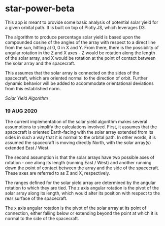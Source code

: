 # star-power-beta

This app is meant to provide some basic analysis of potential solar yield for a given
orbital path. It is built on top of Plotly.JS, which leverages D3.

The algorithm to produce percentage solar yield is based upon the compounded cosine
of the angles of the array with respect to a direct line from the sun, hitting at 0, 0
in X and Y. From there, there is the possibility of angular rotation in the Z and X axes -
Z would be rotation along the length of the solar array, and X would be rotation at the 
point of contact between the solar array and the spacecraft.

This assumes that the solar array is connected on the sides of the spacecraft, which 
are oriented normal to the direction of orbit. Further dynamic behavior will be added 
to accommodate orientational deviations from this established norm.

*Solar Yield Algorithm*

### 19 AUG 2020 ###
The current implementation of the solar yield algorithm makes several assumptions to 
simplify the calculations involved. First, it assumes that the spacecraft is oriented 
Earth-facing with the solar array extended from its sides in such a way that it is 
normal to the orbital path. In other words, it is assumed the spacecraft is moving 
directly North, with the solar array(s) extended East / West.

The second assumption is that the solar arrays have two possible axes of rotation - 
one along its length (running East / West) and another running down the point of contact 
between the array and the side of the spacecraft. These axes are referred to as Z and X, 
respectively.

The ranges defined for the solar yield array are determined by the angular rotation
to which they are tied. The z axis angular rotation is the pivot of the solar array
along its length, which would alter its position with respect to the rear surface
of the spacecraft. 

The x axis angular rotation is the pivot of the solar array at its point of connection,
either falling below or extending beyond the point at which it is normal to the side
of the spacecraft.
